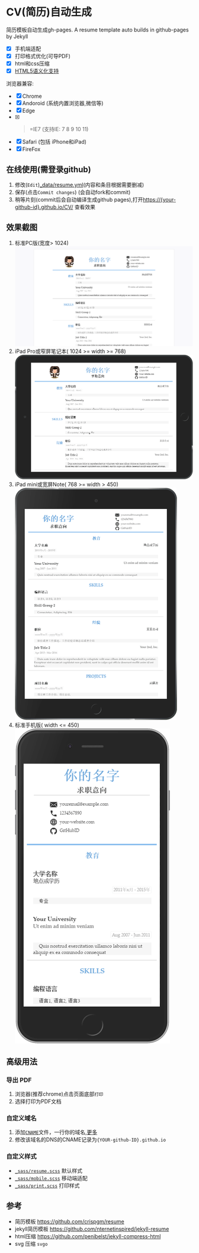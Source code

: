 # CV(简历)自动生成
简历模板自动生成gh-pages. A resume template auto builds in github-pages by Jekyll

* [x] 手机端适配
* [x] 打印格式优化(可导PDF)
* [x] html和css压缩
* [x] [HTML5语义化支持](https://validator.w3.org/nu/?doc=https%3A%2F%2Fnewfuture.github.io%2FCV%2F&showoutline=yes)

浏览器兼容:

* [x] Chrome
* [x] Andoroid (系统内置浏览器,微信等)
* [x] Edge
* [x] >=IE7 (支持IE: 7 8 9 10 11)
* [x] Safari (包括 iPhone和iPad)
* [x] FireFox

## 在线使用(需登录github)

1. 修改(`Edit`)[_data/resume.yml](https://github.com/NewFuture/CV/edit/gh-pages/_data/resume.yml)(内容和条目根据需要删减)
2. 保存(点击`Commit changes`) (会自动fork和commit)
3. 稍等片刻(commit后会自动编译生成github pages),打开[https://{your-github-id}.github.io/CV/](https://newfuture.github.io/CV/) 查看效果


## 效果截图

1. 标准PC版(宽度> 1024)![](assets/img/pc.png)
2. iPad Pro或窄屏笔记本( 1024 >= width >= 768)![](assets/img/large.png)
3. iPad mini或宽屏Note( 768 >= width > 450)![](assets/img/ipad.png)
4. 标准手机版( width <= 450)![](assets/img/iphone.png)



## 高级用法

### 导出 PDF
1. 浏览器(推荐chrome)点击页面底部`打印`
2. 选择打印为PDF文档

### 自定义域名

1. 添加[`CNAME`](./CNAME)文件，一行你的域名,[更多](https://help.github.com/articles/adding-or-removing-a-custom-domain-for-your-github-pages-site/)
2. 修改该域名的DNS的CNAME记录为`{YOUR-github-ID}.github.io`

### 自定义样式
* [`_sass/resume.scss`](_sass/resume.scss) 默认样式
* [`_sass/mobile.scss`](_sass/mobile.scss) 移动端适配
* [`_sass/print.scss`](_sass/print.scss) 打印样式

## 参考

* 简历模板 https://github.com/crispgm/resume
* jekyll简历模板 https://github.com/nternetinspired/jekyll-resume
* html压缩 https://github.com/penibelst/jekyll-compress-html
* svg 压缩 `svgo`